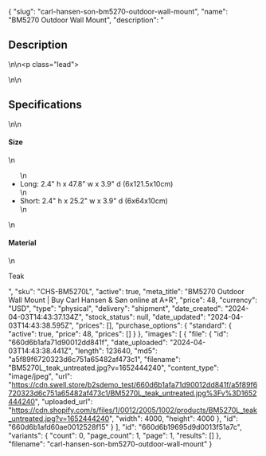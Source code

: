 {
  "slug": "carl-hansen-son-bm5270-outdoor-wall-mount",
  "name": "BM5270 Outdoor Wall Mount",
  "description": "<h2>Description</h2>\n<!-- split -->\n<p class=\"lead\"> </p>\n<!-- split -->\n<h2>Specifications</h2>\n<!-- split -->\n<h4>Size</h4>\n<ul>\n<li>Long: 2.4\" h x 47.8\" w x 3.9\" d (6x121.5x10cm)</li>\n<li>Short: 2.4\" h x 25.2\" w x 3.9\" d (6x64x10cm)</li>\n</ul>\n<h4>Material</h4>\n<p>Teak</p>",
  "sku": "CHS-BM5270L",
  "active": true,
  "meta_title": "BM5270 Outdoor Wall Mount |  Buy Carl Hansen & Søn online at A+R",
  "price": 48,
  "currency": "USD",
  "type": "physical",
  "delivery": "shipment",
  "date_created": "2024-04-03T14:43:37.134Z",
  "stock_status": null,
  "date_updated": "2024-04-03T14:43:38.595Z",
  "prices": [],
  "purchase_options": {
    "standard": {
      "active": true,
      "price": 48,
      "prices": []
    }
  },
  "images": [
    {
      "file": {
        "id": "660d6b1afa71d90012dd841f",
        "date_uploaded": "2024-04-03T14:43:38.441Z",
        "length": 123640,
        "md5": "a5f89f6720323d6c751a65482af473c1",
        "filename": "BM5270L_teak_untreated.jpg?v=1652444240",
        "content_type": "image/jpeg",
        "url": "https://cdn.swell.store/b2sdemo_test/660d6b1afa71d90012dd841f/a5f89f6720323d6c751a65482af473c1/BM5270L_teak_untreated.jpg%3Fv%3D1652444240",
        "uploaded_url": "https://cdn.shopify.com/s/files/1/0012/2005/1002/products/BM5270L_teak_untreated.jpg?v=1652444240",
        "width": 4000,
        "height": 4000
      },
      "id": "660d6b1afd60ae0012528f15"
    }
  ],
  "id": "660d6b19695d9d0013f51a7c",
  "variants": {
    "count": 0,
    "page_count": 1,
    "page": 1,
    "results": []
  },
  "filename": "carl-hansen-son-bm5270-outdoor-wall-mount"
}